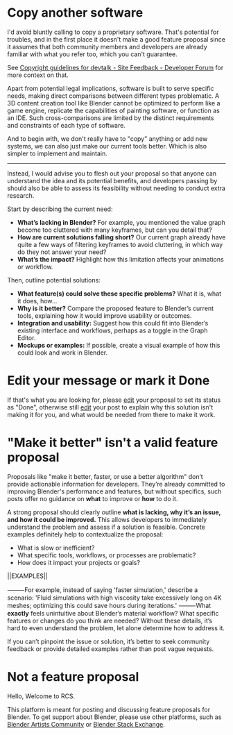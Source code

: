 # Copy another software

I'd avoid bluntly calling to copy a proprietary software. That's potential for troubles, and in the first place it doesn't make a good feature proposal since it assumes that both community members and developers are already familiar with what you refer too, which you can't guarantee.

See [Copyright guidelines for devtalk - Site Feedback - Developer Forum](https://devtalk.blender.org/t/copyright-guidelines-for-devtalk/17331?u=l0lock) for more context on that.

Apart from potential legal implications, software is built to serve specific needs, making direct comparisons between different types problematic. A 3D content creation tool like Blender cannot be optimized to perform like a game engine, replicate the capabilities of painting software, or function as an IDE. Such cross-comparisons are limited by the distinct requirements and constraints of each type of software.

And to begin with, we don't really have to "copy" anything or add new systems, we can also just make our current tools better. Which is also simpler to implement and maintain.

----

Instead, I would advise you to flesh out your proposal so that anyone can understand the idea and its potential benefits, and developers passing by should also be able to assess its feasibility without needing to conduct extra research.

Start by describing the current need:

- **What’s lacking in Blender?** For example, you mentioned the value graph become too cluttered with many keyframes, but can you detail that?
- **How are current solutions falling short?** Our current graph already have quite a few ways of filtering keyframes to avoid cluttering, in which way do they not answer your need?
- **What’s the impact?** Highlight how this limitation affects your animations or workflow.

Then, outline potential solutions:

- **What feature(s) could solve these specific problems?** What it is, what it does, how... 
- **Why is it better?** Compare the proposed feature to Blender’s current tools, explaining how it would improve usability or outcomes.
- **Integration and usability:** Suggest how this could fit into Blender’s existing interface and workflows, perhaps as a toggle in the Graph Editor.
- **Mockups or examples:** If possible, create a visual example of how this could look and work in Blender.

# Edit your message or mark it Done

If that's what you are looking for, please [edit](./edit) your proposal to set its status as "Done", otherwise still [edit](./edit) your post to explain why this solution isn't making it for you, and what would be needed from there to make it work.

# "Make it better" isn't a valid feature proposal

Proposals like "make it better, faster, or use a better algorithm" don’t provide actionable information for developers. They’re already committed to improving Blender's performance and features, but without specifics, such posts offer no guidance on **what** to improve or **how** to do it.

A strong proposal should clearly outline **what is lacking, why it’s an issue, and how it could be improved.** This allows developers to immediately understand the problem and assess if a solution is feasible. Concrete examples definitely help to contextualize the proposal:

- What is slow or inefficient?
- What specific tools, workflows, or processes are problematic?
- How does it impact your projects or goals?

||EXAMPLES||

⸻For example, instead of saying 'faster simulation,' describe a scenario: 'Fluid simulations with high viscosity take excessively long on 4K meshes; optimizing this could save hours during iterations.'
⸻What **exactly** feels unintuitive about Blender’s material workflow? What specific features or changes do you think are needed? Without these details, it’s hard to even understand the problem, let alone determine how to address it.

If you can’t pinpoint the issue or solution, it’s better to seek community feedback or provide detailed examples rather than post vague requests.

# Not a feature proposal

Hello, Welcome to RCS.

This platform is meant for posting and discussing feature proposals for Blender. To get support about Blender, please use other platforms, such as [Blender Artists Community](https://blenderartists.org/) or [Blender Stack Exchange](https://blender.stackexchange.com/).
